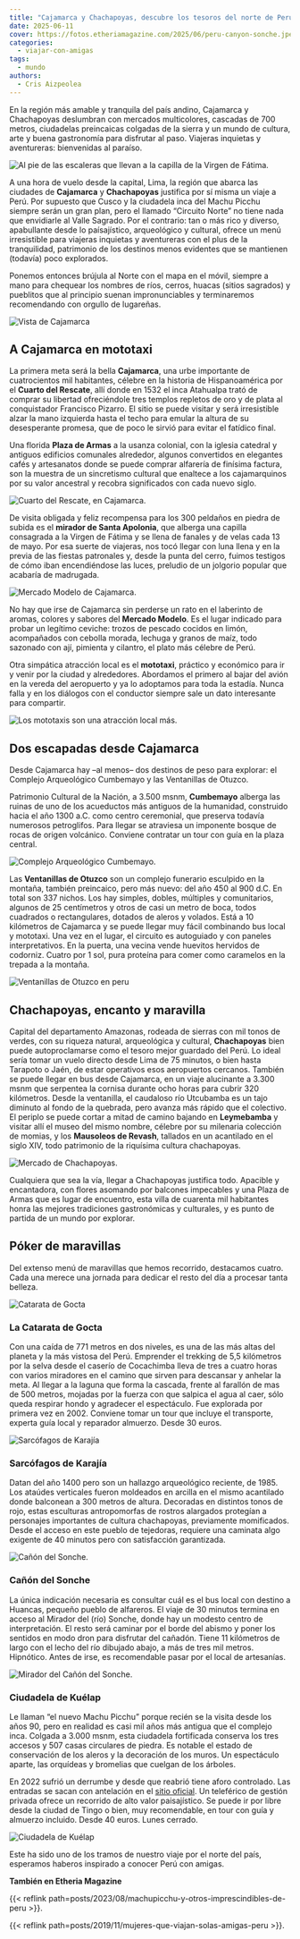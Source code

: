 ```yaml
---
title: "Cajamarca y Chachapoyas, descubre los tesoros del norte de Perú"
date: 2025-06-11
cover: https://fotos.etheriamagazine.com/2025/06/peru-canyon-sonche.jpeg
categories: 
  - viajar-con-amigas
tags: 
  - mundo
authors: 
  - Cris Aizpeolea
---
```


En la región más amable y tranquila del país andino, Cajamarca y Chachapoyas deslumbran 
con mercados multicolores, cascadas de 700 metros, ciudadelas preincaicas colgadas de la 
sierra y un mundo de cultura, arte y buena gastronomía para disfrutar al paso. Viajeras 
inquietas y aventureras: bienvenidas al paraíso. 

![](https://fotos.etheriamagazine.com/2025/06/cajamarca-escaleras.jpeg "Al pie de las escaleras que llevan a la capilla de la Virgen de Fátima.")

A una hora de vuelo desde la capital, Lima, la región que abarca las ciudades de 
**Cajamarca** y **Chachapoyas** justifica por sí misma un viaje a Perú. Por supuesto que 
Cusco y la ciudadela inca del Machu Picchu siempre serán un gran plan, pero el llamado 
“Circuito Norte” no tiene nada que envidiarle al Valle Sagrado. Por el contrario: tan o 
más rico y diverso, apabullante desde lo paísajístico, arqueológico y cultural, ofrece 
un menú irresistible para viajeras inquietas y aventureras con el plus de la 
tranquilidad, patrimonio de los destinos menos evidentes que se mantienen (todavía) poco 
explorados. 

Ponemos entonces brújula al Norte con el mapa en el móvil, siempre a mano para chequear 
los nombres de ríos, cerros, huacas (sitios sagrados) y pueblitos que al principio 
suenan impronunciables y terminaremos recomendando con orgullo de lugareñas. 

![Vista de Cajamarca](https://fotos.etheriamagazine.com/2025/06/Cajamarca-ciudad.jpg "Panorámica de Cajamarca.")

## A Cajamarca en mototaxi

La primera meta será la bella **Cajamarca**, una urbe importante de cuatrocientos mil 
habitantes, célebre en la historia de Hispanoamérica por el **Cuarto del Rescate**, allí 
donde en 1532 el inca Atahualpa trató de comprar su libertad ofreciéndole tres templos 
repletos de oro y de plata al conquistador Francisco Pizarro. El sitio se puede visitar 
y será irresistible alzar la mano izquierda hasta el techo para emular la altura de su 
desesperante promesa, que de poco le sirvió para evitar el fatídico final. 

Una florida **Plaza de Armas** a la usanza colonial, con la iglesia catedral y antiguos 
edificios comunales alrededor, algunos convertidos en elegantes cafés y artesanatos 
donde se puede comprar alfarería de finísima factura, son la muestra de un sincretismo 
cultural que enaltece a los cajamarquinos por su valor ancestral y recobra significados 
con cada nuevo siglo. 

![Cuarto del Rescate, en Cajamarca.](https://fotos.etheriamagazine.com/2025/06/cajamarca-cuarto-rescate.jpeg "Cuarto del Rescate, en Cajamarca.")

De visita obligada y feliz recompensa para los 300 peldaños en piedra de subida es el 
**mirador de Santa Apolonia**, que alberga una capilla consagrada a la Virgen de Fátima 
y se llena de fanales y de velas cada 13 de mayo. Por esa suerte de viajeras, nos tocó 
llegar con luna llena y en la previa de las fiestas patronales y, desde la punta del 
cerro, fuimos testigos de cómo iban encendiéndose las luces, preludio de un jolgorio 
popular que acabaría de madrugada. 

![Mercado Modelo de Cajamarca.](https://fotos.etheriamagazine.com/2025/06/cajamarca-mercado-peru.jpg "Mercado Modelo de Cajamarca.")

No hay que irse de Cajamarca sin perderse un rato en el laberinto de aromas, colores y 
sabores del **Mercado Modelo**. Es el lugar indicado para probar un legítimo ceviche: 
trozos de pescado cocidos en limón, acompañados con cebolla morada, lechuga y granos de 
maíz, todo sazonado con ají, pimienta y cilantro, el plato más célebre de Perú. 

Otra simpática atracción local es el **mototaxi**, práctico y económico para ir y venir 
por la ciudad y alrededores. Abordamos el primero al bajar del avión en la vereda del 
aeropuerto y ya lo adoptamos para toda la estadía. Nunca falla y en los diálogos con el 
conductor siempre sale un dato interesante para compartir. 

![Los mototaxis son una atracción local más.](https://fotos.etheriamagazine.com/2025/06/mototaxis-cajamarca.jpg "Los mototaxis son una atracción local más.")

## Dos escapadas desde Cajamarca

Desde Cajamarca hay –al menos– dos destinos de peso para explorar: el Complejo 
Arqueológico Cumbemayo y las Ventanillas de Otuzco. 

Patrimonio Cultural de la Nación, a 3.500 msnm, **Cumbemayo** alberga las ruinas de uno 
de los acueductos más antiguos de la humanidad, construido hacia el año 1300 a.C. como 
centro ceremonial, que preserva todavía numerosos petroglifos. Para llegar se atraviesa 
un imponente bosque de rocas de origen volcánico. Conviene contratar un tour con guía en 
la plaza central. 

![Complejo Arqueológico Cumbemayo.](https://fotos.etheriamagazine.com/2025/06/Cajamarca-cumbemayo.jpg "Excursión a Cumbemayo.")

Las **Ventanillas de Otuzco** son un complejo funerario esculpido en la montaña, también 
preincaico, pero más nuevo: del año 450 al 900 d.C. En total son 337 nichos. Los hay 
simples, dobles, múltiples y comunitarios, algunos de 25 centímetros y otros de casi un 
metro de boca, todos cuadrados o rectangulares, dotados de aleros y volados. Está a 10 
kilómetros de Cajamarca y se puede llegar muy fácil combinando bus local y mototaxi. Una 
vez en el lugar, el circuito es autoguiado y con paneles interpretativos. En la puerta, 
una vecina vende huevitos hervidos de codorniz. Cuatro por 1 sol, pura proteína para 
comer como caramelos en la trepada a la montaña. 

![Ventanillas de Otuzco en peru](https://fotos.etheriamagazine.com/2025/06/cajamarca-Ventanillas-de-Otuzco.jpeg "Ventanillas de Otuzco.")

## Chachapoyas, encanto y maravilla

Capital del departamento Amazonas, rodeada de sierras con mil tonos de verdes, con su 
riqueza natural, arqueológica y cultural, **Chachapoyas** bien puede autoproclamarse 
como el tesoro mejor guardado del Perú. Lo ideal sería tomar un vuelo directo desde Lima 
de 75 minutos, o bien hasta Tarapoto o Jaén, de estar operativos esos aeropuertos 
cercanos. También se puede llegar en bus desde Cajamarca, en un viaje alucinante a 3.300 
msnm que serpentea la cornisa durante ocho horas para cubrir 320 kilómetros. Desde la 
ventanilla, el caudaloso río Utcubamba es un tajo diminuto al fondo de la quebrada, pero 
avanza más rápido que el colectivo. El periplo se puede cortar a mitad de camino bajando 
en **Leymebamba** y visitar allí el museo del mismo nombre, célebre por su milenaria 
colección de momias, y los **Mausoleos de Revash**, tallados en un acantilado en el 
siglo XIV, todo patrimonio de la riquísima cultura chachapoyas. 

![Mercado de Chachapoyas.](https://fotos.etheriamagazine.com/2025/06/chachapoyas-mercado-peru.jpeg "Mercado de Chachapoyas.")

Cualquiera que sea la vía, llegar a Chachapoyas justifica todo. Apacible y encantadora, 
con flores asomando por balcones impecables y una Plaza de Armas que es lugar de 
encuentro, esta villa de cuarenta mil habitantes honra las mejores tradiciones 
gastronómicas y culturales, y es punto de partida de un mundo por explorar. 

## Póker de maravillas

Del extenso menú de maravillas que hemos recorrido, destacamos cuatro. Cada una merece 
una jornada para dedicar el resto del día a procesar tanta belleza. 

![Catarata de Gocta](https://fotos.etheriamagazine.com/2025/06/catarata-gocta.jpg "Catarata de Gocta.")

### La Catarata de Gocta

Con una caída de 771 metros en dos niveles, es una de las más altas del planeta y la más 
vistosa del Perú. Emprender el trekking de 5,5 kilómetros por la selva desde el caserío 
de Cocachimba lleva de tres a cuatro horas con varios miradores en el camino que sirven 
para descansar y anhelar la meta. Al llegar a la laguna que forma la cascada, frente al 
farallón de mas de 500 metros, mojadas por la fuerza con que salpica el agua al caer, 
sólo queda respirar hondo y agradecer el espectáculo. Fue explorada por primera vez en 
2002. Conviene tomar un tour que incluye el transporte, experta guía local y reparador 
almuerzo. Desde 30 euros. 

![Sarcófagos de Karajía](https://fotos.etheriamagazine.com/2025/06/sarcofagos-karajia-peru.jpeg "Sarcófagos de Karajía.")

### Sarcófagos de Karajía

Datan del año 1400 pero son un hallazgo arqueológico reciente, de 1985. Los ataúdes 
verticales fueron moldeados en arcilla en el mismo acantilado donde balconean a 300 
metros de altura. Decoradas en distintos tonos de rojo, estas esculturas antropomorfas 
de rostros alargados protegían a personajes importantes de cultura chachapoyas, 
previamente momificados. Desde el acceso en este pueblo de tejedoras, requiere una 
caminata algo exigente de 40 minutos pero con satisfacción garantizada. 

![Cañón del Sonche.](https://fotos.etheriamagazine.com/2025/06/chachapoyas-canyon-sonche-peru.jpg "Cañón del Sonche.")

### Cañón del Sonche

La única indicación necesaria es consultar cuál es el bus local con destino a Huancas, 
pequeño pueblo de alfareros. El viaje de 30 minutos termina en acceso al Mirador del 
(río) Sonche, donde hay un modesto centro de interpretación. El resto será caminar por 
el borde del abismo y poner los sentidos en modo dron para disfrutar del cañadón. Tiene 
11 kilómetros de largo con el lecho del río dibujado abajo, a más de tres mil metros. 
Hipnótico. Antes de irse, es recomendable pasar por el local de artesanías. 

![Mirador del Cañón del Sonche.](https://fotos.etheriamagazine.com/2025/06/peru-canyon-sonche.jpeg "Mirador del Cañón del Sonche.")

### Ciudadela de Kuélap

Le llaman “el nuevo Machu Picchu” porque recién se la visita desde los años 90, pero en 
realidad es casi mil años más antigua que el complejo inca. Colgada a 3.000 msnm, esta 
ciudadela fortificada conserva los tres accesos y 507 casas circulares de piedra. Es 
notable el estado de conservación de los aleros y la decoración de los muros. Un 
espectáculo aparte, las orquídeas y bromelias que cuelgan de los árboles. 

En 2022 sufrió un derrumbe y desde que reabrió tiene aforo controlado. Las entradas se 
sacan con antelación en el [sitio oficial](https://tuboleto.cultura.pe/kuelap). Un 
teleférico de gestión privada ofrece un recorrido de alto valor paisajístico. Se puede 
ir por libre desde la ciudad de Tingo o bien, muy recomendable, en tour con guía y 
almuerzo incluido. Desde 40 euros. Lunes cerrado. 

![Ciudadela de Kuélap](https://fotos.etheriamagazine.com/2025/06/ciudadela-kuelap-peru.jpg "Ciudadela de Kuélap.")

Este ha sido uno de los tramos de nuestro viaje por el norte del país, esperamos haberos 
inspirado a conocer Perú con amigas. 

**También en Etheria Magazine** 

{{< reflink path=posts/2023/08/machupicchu-y-otros-imprescindibles-de-peru >}}. 

{{< reflink path=posts/2019/11/mujeres-que-viajan-solas-amigas-peru >}}.
